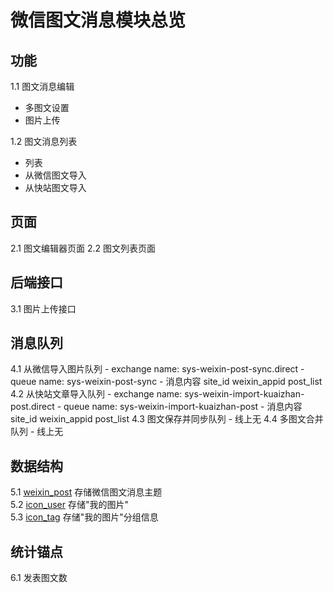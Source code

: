 # 微信图文消息模块总览
## 功能
1.1 图文消息编辑
 - 多图文设置
 - 图片上传

1.2 图文消息列表
 - 列表
 - 从微信图文导入
 - 从快站图文导入

## 页面
2.1 图文编辑器页面
2.2 图文列表页面

## 后端接口
3.1 图片上传接口


## 消息队列
4.1 从微信导入图片队列
    - exchange name: sys-weixin-post-sync.direct
    - queue name: sys-weixin-post-sync
    - 消息内容
        site_id
        weixin_appid
        post_list
4.2 从快站文章导入队列
    - exchange name: sys-weixin-import-kuaizhan-post.direct
    - queue name: sys-weixin-import-kuaizhan-post
    - 消息内容
        site_id
        weixin_appid
        post_list
4.3 图文保存并同步队列
    - 线上无
4.4 多图文合并队列
    - 线上无

## 数据结构
5.1 [weixin_post](http://c.sohuno.com/kuaizhan/kuaizhan-doc/blob/master/internal/modules/mysql/kuaizhan_weixin_*/weixin_post.md) 存储微信图文消息主题  
5.2 [icon_user](http://c.sohuno.com/kuaizhan/kuaizhan-doc/blob/master/internal/modules/mysql/kuaizhan_site_*/icon_user.md)  存储"我的图片"    
5.3 [icon_tag](http://c.sohuno.com/kuaizhan/kuaizhan-doc/blob/master/internal/modules/mysql/kuaizhan_site_*/icon_tag.md)  存储"我的图片"分组信息  

## 统计锚点
6.1 发表图文数